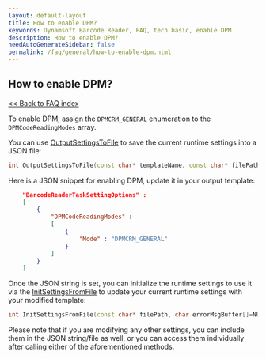 ```yaml
---
layout: default-layout
title: How to enable DPM?
keywords: Dynamsoft Barcode Reader, FAQ, tech basic, enable DPM
description: How to enable DPM?
needAutoGenerateSidebar: false
permalink: /faq/general/how-to-enable-dpm.html
---
```


## How to enable DPM?

[<< Back to FAQ index](index.md)

To enable DPM, assign the `DPMCRM_GENERAL` enumeration to the `DPMCodeReadingModes` array.

You can use [OutputSettingsToFile](https://www.dynamsoft.com/capture-vision/docs/server/programming/cplusplus/api-reference/capture-vision-router/settings.html?product=dbr&repoType=server#outputsettingstofile) to save the current runtime settings into a JSON file:
```cpp
int OutputSettingsToFile(const char* templateName, const char* filePath)
```

 Here is a JSON snippet for enabling DPM, update it in your output template:

```json
    "BarcodeReaderTaskSettingOptions" : 
    [
        {
            "DPMCodeReadingModes" : 
            [
                {
                    "Mode" : "DPMCRM_GENERAL"
                }
            ]
        }
    ]
```

Once the JSON string is set, you can initialize the runtime settings to use it via the  [InitSettingsFromFile](https://www.dynamsoft.com/capture-vision/docs/server/programming/cplusplus/api-reference/capture-vision-router/settings.html?product=dbr&repoType=server#outputsettingstofile) to update your current runtime settings with your modified template:
```cpp
int InitSettingsFromFile(const char* filePath, char errorMsgBuffer[]=NULL, const int errorMsgBufferLen=0)
```

Please note that if you are modifying any other settings, you can include them in the JSON string/file as well, or you can access them individually after calling either of the aforementioned methods.

